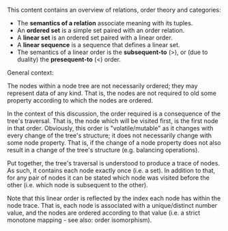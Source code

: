 
This content contains an overview of relations, order theory and categories:

* The **semantics of a relation** associate meaning with its tuples.
* An **ordered set** is a simple set paired with an order relation.
* A **linear set** is an ordered set paired with a linear order.
* A **linear sequence** is a sequence that defines a linear set.
* The semantics of a linear order is the **subsequent-to** (>),
  or (due to duality) the **presequent-to** (<) order.

General context:

The nodes within a node tree are not necessarily ordered; they may represent
data of any kind. That is, the nodes are not required to old some property
according to which the nodes are ordered.

In the context of this discussion, the order required is a consequence of the
tree's traversal. That is, the node which will be visited first, is the first
node in that order. Obviously, this order is "volatile/mutable" as it changes
with every change of the tree's structure; it does not necessarily change with
some node property. That is, if the change of a node property does not also
result in a change of the tree's structure (e.g. balancing operations).

Put together, the tree's traversal is understood to produce a trace of nodes.
As such, it contains each node exactly once (i.e. a set). In addition to that,
for any pair of nodes it can be stated which node was visited before the other
(i.e. which node is subsequent to the other).

Note that this linear order is reflected by the index each node has within
the node trace. That is, each node is associated with a unique/distinct number
value, and the nodes are ordered according to that value (i.e. a strict
monotone mapping - see also: order isomorphism).
